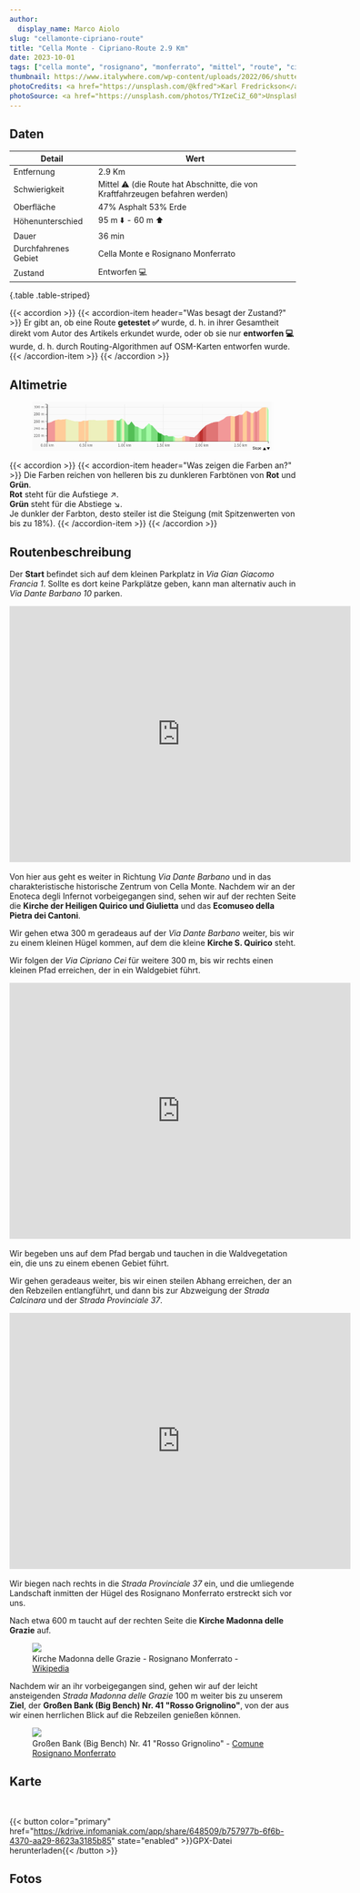 ```yaml
---
author:
  display_name: Marco Aiolo
slug: "cellamonte-cipriano-route"
title: "Cella Monte - Cipriano-Route 2.9 Km"
date: 2023-10-01
tags: ["cella monte", "rosignano", "monferrato", "mittel", "route", "cipriano"]
thumbnail: https://www.italywhere.com/wp-content/uploads/2022/06/shutterstock_2010548228-1200x800.jpg
photoCredits: <a href="https://unsplash.com/@kfred">Karl Fredrickson</a>
photoSource: <a href="https://unsplash.com/photos/TYIzeCiZ_60">Unsplash</a>
---
```


## Daten

| Detail | Wert |
| -- | ----------- |
| Entfernung | 2.9 Km  |
| Schwierigkeit | Mittel :warning: (die Route hat Abschnitte, die von Kraftfahrzeugen befahren werden) |
| Oberfläche | 47% Asphalt 53% Erde  |
| Höhenunterschied  | 95 m :arrow_down: - 60 m :arrow_up: |
| Dauer | 36 min |
| Durchfahrenes Gebiet | Cella Monte e Rosignano Monferrato |
| Zustand | Entworfen :computer: |
{.table .table-striped}

{{< accordion >}}
  {{< accordion-item header="Was besagt der Zustand?" >}}
    Er gibt an, ob eine Route **getestet :white_check_mark:** wurde, d. h. in ihrer Gesamtheit direkt vom Autor des Artikels erkundet wurde, oder ob sie nur **entworfen :computer:** wurde, d. h. durch Routing-Algorithmen auf OSM-Karten entworfen wurde.
  {{< /accordion-item >}}
{{< /accordion >}}

## Altimetrie 

<figure class="figure">
  <img src="https://raw.githubusercontent.com/zelix888/monfit_site/aadfc16eae2355cb70c510200fe2a8bda66dbf34/routes/Cella_Monte/Elevation-Cella%20Monte%20-%20Cipriano.png" class="figure-img img-fluid w-100 rounded">
</figure>

{{< accordion >}}
  {{< accordion-item header="Was zeigen die Farben an?" >}}
    Die Farben reichen von helleren bis zu dunkleren Farbtönen von **Rot** und **Grün**. </br>
    **Rot** steht für die Aufstiege :arrow_upper_right:. </br>
    **Grün** steht für die Abstiege :arrow_lower_right:. </br>
    Je dunkler der Farbton, desto steiler ist die Steigung (mit Spitzenwerten von bis zu 18%).
  {{< /accordion-item >}}
{{< /accordion >}}

## Routenbeschreibung

Der **Start** befindet sich auf dem kleinen Parkplatz in *Via Gian Giacomo Francia 1*. Sollte es dort keine Parkplätze geben, kann man alternativ auch in *Via Dante Barbano 10* parken.

<p class="text-center"><iframe src="https://www.google.com/maps/embed?pb=!4v1698842932330!6m8!1m7!1sdzQKTot5RmrQwh76gtBi_w!2m2!1d45.07463208458687!2d8.391894109934423!3f334.52968817396345!4f1.396576694714014!5f1.52841521987171" width="600" height="450" style="border:0;" allowfullscreen="" loading="lazy" referrerpolicy="no-referrer-when-downgrade" class="w-75 rounded"></iframe></p>

Von hier aus geht es weiter in Richtung *Via Dante Barbano* und in das charakteristische historische Zentrum von Cella Monte. Nachdem wir an der Enoteca degli Infernot vorbeigegangen sind, sehen wir auf der rechten Seite die **Kirche der Heiligen Quirico und Giulietta** und das **Ecomuseo della Pietra dei Cantoni**. 

Wir gehen etwa 300 m geradeaus auf der *Via Dante Barbano* weiter, bis wir zu einem kleinen Hügel kommen, auf dem die kleine **Kirche S. Quirico** steht.

Wir folgen der *Via Cipriano Cei* für weitere 300 m, bis wir rechts einen kleinen Pfad erreichen, der in ein Waldgebiet führt.

<p class="text-center"><iframe src="https://www.google.com/maps/embed?pb=!4v1698859155814!6m8!1m7!1s1uzxGKgzXUikJxV6zACyjQ!2m2!1d45.07962149898847!2d8.386153957073663!3f353.1223181010367!4f-1.6720128634095914!5f1.5480664474403407" width="600" height="450" style="border:0;" allowfullscreen="" loading="lazy" referrerpolicy="no-referrer-when-downgrade" class="w-75 rounded"></iframe></p>

Wir begeben uns auf dem Pfad bergab und tauchen in die Waldvegetation ein, die uns zu einem ebenen Gebiet führt.

Wir gehen geradeaus weiter, bis wir einen steilen Abhang erreichen, der an den Rebzeilen entlangführt, und dann bis zur Abzweigung der *Strada Calcinara* und der *Strada Provinciale 37*.

<p class="text-center"><iframe src="https://www.google.com/maps/embed?pb=!4v1698860274397!6m8!1m7!1sTMrI92M_a8Ili_x-fH0Y3A!2m2!1d45.08845487454641!2d8.388872419549159!3f153.08842724469088!4f-0.21992496389938765!5f0.4000000000000002" width="600" height="450" style="border:0;" allowfullscreen="" loading="lazy" referrerpolicy="no-referrer-when-downgrade" class="text-center w-75 rounded"></iframe></p>

Wir biegen nach rechts in die *Strada Provinciale 37* ein, und die umliegende Landschaft inmitten der Hügel des Rosignano Monferrato erstreckt sich vor uns.

Nach etwa 600 m taucht auf der rechten Seite die **Kirche Madonna delle Grazie** auf. 

<figure class="figure">
  <img src="https://upload.wikimedia.org/wikipedia/commons/thumb/7/7d/Rosignano_S.Maria_delle_Grazie.jpg/1920px-Rosignano_S.Maria_delle_Grazie.jpg
" class="figure-img img-fluid rounded">
  <figcaption class="figure-caption">Kirche Madonna delle Grazie - Rosignano Monferrato - <a href="https://it.wikipedia.org/">Wikipedia</a></figcaption>
</figure>

Nachdem wir an ihr vorbeigegangen sind, gehen wir auf der leicht ansteigenden *Strada Madonna delle Grazie* 100 m weiter bis zu unserem **Ziel**, der **Großen Bank (Big Bench) Nr. 41 "Rosso Grignolino"**, von der aus wir einen herrlichen Blick auf die Rebzeilen genießen können.

<figure class="figure">
  <img src="https://www.comune.rosignanomonferrato.al.it/it-it/immagine/img-45175-O-36-483-0-0-2f764f791fa0cb3dd3fcb881cd848b48" class="figure-img img-fluid rounded">
  <figcaption class="figure-caption">Großen Bank (Big Bench) Nr. 41 "Rosso Grignolino" - <a href="https://www.comune.rosignanomonferrato.al.it/it-it/vivere-il-comune/cosa-vedere/big-bench-panchina-gigante-rosso-grignolino-45175-1-00e5f36d1613cd50ea2e0b7caa0c4128">Comune Rosignano Monferrato</a></figcaption>
</figure>

## Karte

<div id="map_cellamonte_cipriano" class="ratio ratio-16x9 w-100 rounded"></div> </br>

{{< button color="primary" href="https://kdrive.infomaniak.com/app/share/648509/b757977b-6f6b-4370-aa29-8623a3185b85" state="enabled" >}}GPX-Datei herunterladen{{< /button >}}

## Fotos




